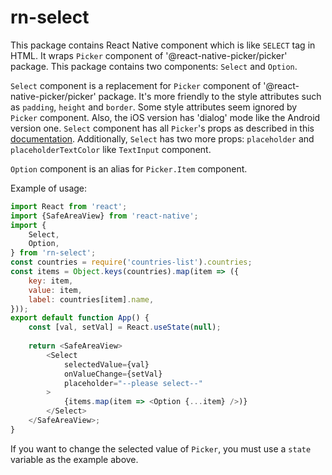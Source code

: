 # **rn-select**
This package contains React Native component which is like `SELECT` tag in HTML. It wraps `Picker` component of
'@react-native-picker/picker' package. This package contains two components: `Select` and `Option`.

`Select` component is a replacement for `Picker` component of '@react-native-picker/picker' package. It's more
friendly to the style attributes such as `padding`, `height` and `border`. Some style attributes seem ignored by
`Picker` component. Also, the iOS version has 'dialog' mode like the Android version one. `Select` component has
all `Picker`'s props as described in this [documentation](https://www.npmjs.com/package/@react-native-picker/picker).
Additionally, `Select` has two more props: `placeholder` and `placeholderTextColor` like `TextInput` component.

`Option` component is an alias for `Picker.Item` component.

Example of usage:
```javascript
import React from 'react';
import {SafeAreaView} from 'react-native';
import {
    Select,
    Option,
} from 'rn-select';
const countries = require('countries-list').countries;
const items = Object.keys(countries).map(item => ({
    key: item,
    value: item,
    label: countries[item].name,
}));
export default function App() {
    const [val, setVal] = React.useState(null);
    
    return <SafeAreaView>
        <Select 
            selectedValue={val}
            onValueChange={setVal}
            placeholder="--please select--"
        >
            {items.map(item => <Option {...item} />)}
        </Select>
    </SafeAreaView>;
}
```
If you want to change the selected value of `Picker`, you must use a `state` variable as the example above.